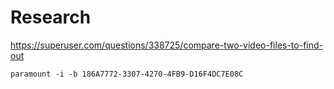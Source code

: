 # Research

https://superuser.com/questions/338725/compare-two-video-files-to-find-out

~~~
paramount -i -b 186A7772-3307-4270-4FB9-D16F4DC7E08C
~~~
